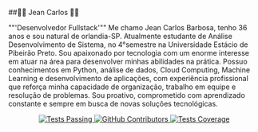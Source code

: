 ##🧑‍💻 Jean Carlos 🧑‍💻

""'Desenvolvedor Fullstack'""
Me chamo Jean Carlos Barbosa, tenho 36 anos e sou natural de orlandia-SP.
Atualmente estudante de Análise Desenvolvimento de Sistema, no 4°semestre na Universidade Estácio de Pibeirão Preto.
Sou apaixonado por tecnologia com um enorme interesse em atuar na área para desenvolver minhas abilidades na prática.
Possuo conhecimentos em Python, análise de dados, Cloud Computing, Machine Learning e desenvolvimento de aplicações,
com experiência profissional que reforça minha capacidade de organização, trabalho em equipe e resolução de problemas.
Sou proativo, comprometido com aprendizado constante e sempre em busca de novas soluções tecnológicas.

 <p align="center">
    <a href="https://github.com/anuraghazra/github-readme-stats/actions">
      <img alt="Tests Passing" src="https://github.com/anuraghazra/github-readme-stats/workflows/Test/badge.svg" />
    </a>
    <a href="https://github.com/anuraghazra/github-readme-stats/graphs/contributors">
      <img alt="GitHub Contributors" src="https://img.shields.io/github/contributors/anuraghazra/github-readme-stats" />
    </a>
    <a href="https://codecov.io/gh/anuraghazra/github-readme-stats">
      <img alt="Tests Coverage" src="https://codecov.io/gh/anuraghazra/github-readme-stats/branch/master/graph/badge.svg" />
